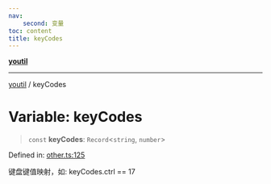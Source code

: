 ```yaml
---
nav:
    second: 变量
toc: content
title: keyCodes
---
```

[**youtil**](../README.md)

***

[youtil](../globals.md) / keyCodes

# Variable: keyCodes

> `const` **keyCodes**: `Record`\<`string`, `number`\>

Defined in: [other.ts:125](https://github.com/sxei/youtil/blob/3b581c08fcff87306a01ca309f1a64565d5e1e6a/src/other.ts#L125)

键盘键值映射，如: keyCodes.ctrl == 17
